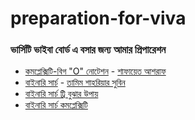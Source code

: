 # preparation-for-viva
### ভার্সিটি ভাইবা বোর্ড এ বসার জন্য আমার প্রিপারেশন

* [কমপ্লেক্সিটি-বিগ "O" নোটেশন](http://www.shafaetsplanet.com/planetcoding/?p=1313)  - [শাফায়েত আশরাফ](https://bd.linkedin.com/in/shafaetcsedu)
* [বাইনারি সার্চ](https://docs.google.com/viewer?a=v&pid=sites&srcid=ZGVmYXVsdGRvbWFpbnxkaXB1Y3NlZGl1fGd4OjYwOGU0MmUzNDQzNzBjZGY)  - [তামিম শাহরিয়ার সুবিন](https://au.linkedin.com/in/tamimshahriar)
* [বাইনারি সার্চ ট্রি বুঝার উপায়](https://www.geeksforgeeks.org/binary-search-tree-data-structure/)  
* [বাইনারি সার্চ কমপ্লেক্সিটি ](https://www.geeksforgeeks.org/complexity-analysis-of-binary-search/)  

